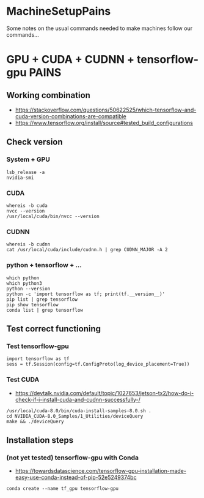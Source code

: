 # MachineSetupPains
Some notes on the usual commands needed to make machines follow our commands...

# GPU + CUDA + CUDNN + tensorflow-gpu PAINS

## Working combination

- https://stackoverflow.com/questions/50622525/which-tensorflow-and-cuda-version-combinations-are-compatible
- https://www.tensorflow.org/install/source#tested_build_configurations

## Check version

### System + GPU

```
lsb_release -a
nvidia-smi
```

### CUDA

```
whereis -b cuda
nvcc --version
/usr/local/cuda/bin/nvcc --version
```

### CUDNN

```
whereis -b cudnn
cat /usr/local/cuda/include/cudnn.h | grep CUDNN_MAJOR -A 2
```

### python + tensorflow + ...

```
which python 
which python3
python --version
python -c 'import tensorflow as tf; print(tf.__version__)'
pip list | grep tensorflow
pip show tensorflow
conda list | grep tensorflow
```

## Test correct functioning

### Test tensorflow-gpu

```
import tensorflow as tf
sess = tf.Session(config=tf.ConfigProto(log_device_placement=True))
```

### Test CUDA

- https://devtalk.nvidia.com/default/topic/1027653/jetson-tx2/how-do-i-check-if-i-install-cuda-and-cudnn-successfully-/

```
/usr/local/cuda-8.0/bin/cuda-install-samples-8.0.sh .
cd NVIDIA_CUDA-8.0_Samples/1_Utilities/deviceQuery
make && ./deviceQuery
```

## Installation steps

### (not yet tested) tensorflow-gpu with Conda

- https://towardsdatascience.com/tensorflow-gpu-installation-made-easy-use-conda-instead-of-pip-52e5249374bc

```
conda create --name tf_gpu tensorflow-gpu 
```


